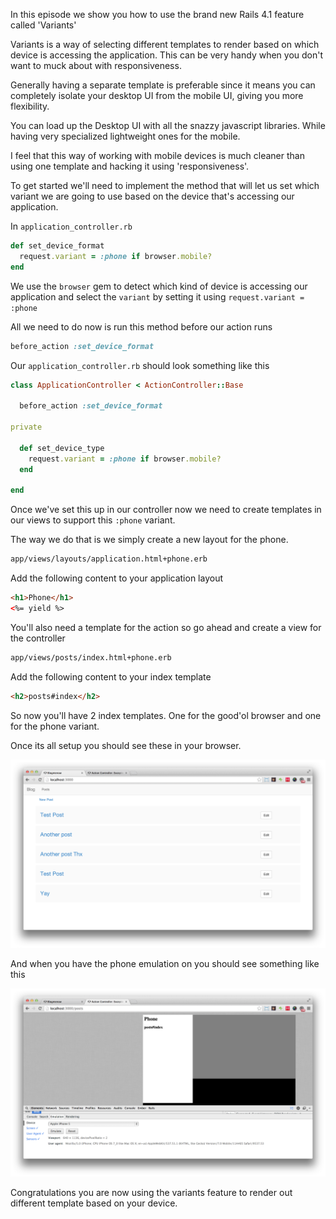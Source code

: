 In this episode we show you how to use the brand new Rails 4.1 feature called 'Variants'

Variants is a way of selecting different templates to render based on which device is accessing the application. This can be very handy when you don't want to muck about with responsiveness.

Generally having a separate template is preferable since it means you can completely isolate your desktop UI from the mobile UI, giving you more flexibility.

You can load up the Desktop UI with all the snazzy javascript libraries. While having very specialized lightweight ones for the mobile.

I feel that this way of working with mobile devices is much cleaner than using one template and hacking it using 'responsiveness'.

To get started we'll need to implement the method that will let us set which variant we are going to use based on the device that's accessing our application.

In `application_controller.rb`

```ruby
def set_device_format
  request.variant = :phone if browser.mobile?
end
```

We use the `browser` gem to detect which kind of device is accessing our application and select the `variant` by setting it using `request.variant = :phone`

All we need to do now is run this method before our action runs

```ruby
before_action :set_device_format
```

Our `application_controller.rb` should look something like this

```ruby
class ApplicationController < ActionController::Base

  before_action :set_device_format

private

  def set_device_type
    request.variant = :phone if browser.mobile?
  end

end
```

Once we've set this up in our controller now we need to create templates in our views to support this `:phone` variant.

The way we do that is we simply create a new layout for the phone.

```bash
app/views/layouts/application.html+phone.erb
```

Add the following content to your application layout

```html
<h1>Phone</h1>
<%= yield %>
```

You'll also need a template for the action so go ahead and create a view for the controller

```bash
app/views/posts/index.html+phone.erb
```

Add the following content to your index template

```html
<h2>posts#index</h2>
```

So now you'll have 2 index templates. One for the good'ol browser and one for the phone variant.

Once its all setup you should see these in your browser.

![Browser Mode](assets/browser-mode.png)

And when you have the phone emulation on you should see something like this

![Phone Mode](assets/mobile-mode.png)

Congratulations you are now using the variants feature to render out different template based on your device.